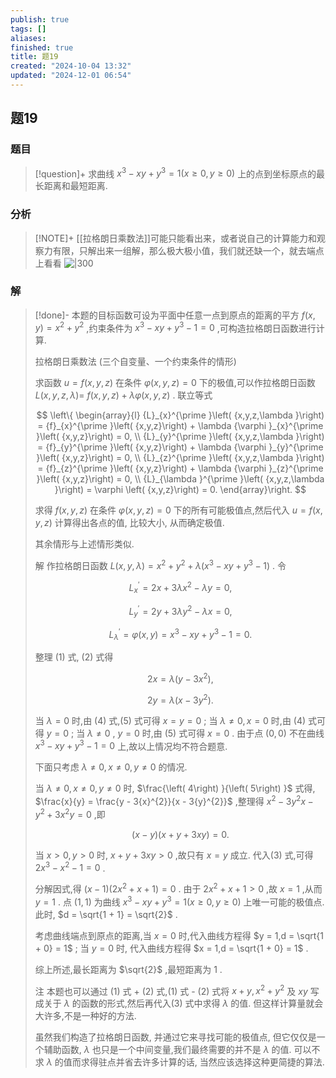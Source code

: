 ```yaml
---
publish: true
tags: []
aliases: 
finished: true
title: 题19
created: "2024-10-04 13:32"
updated: "2024-12-01 06:54"
---
```

## 题19
### 题目
> [!question]+
> 求曲线 ${x}^{3} - {xy} + {y}^{3} = 1\left( {x \geq  0,y \geq  0}\right)$ 上的点到坐标原点的最长距离和最短距离.
### 分析
> [!NOTE]+
> [[拉格朗日乘数法]]可能只能看出来，或者说自己的计算能力和观察力有限，只解出来一组解，那么极大极小值，我们就还缺一个，就去端点上看看
> ![|300](https://img.hwenyi.live/202411101255250.webp)
### 解
> [!done]-
> 本题的目标函数可设为平面中任意一点到原点的距离的平方 $f\left( {x,y}\right)  = {x}^{2} + {y}^{2}$ ,约束条件为 ${x}^{3} - {xy} + {y}^{3} - 1 = 0$ ,可构造拉格朗日函数进行计算.
> 
> 拉格朗日乘数法 (三个自变量、一个约束条件的情形)
> 
> 求函数 $u = f\left( {x,y,z}\right)$ 在条件 $\varphi \left( {x,y,z}\right)  = 0$ 下的极值,可以作拉格朗日函数 $L\left( {x,y,z,\lambda }\right)  =$ $f\left( {x,y,z}\right)  + {\lambda \varphi }\left( {x,y,z}\right)$ . 联立等式
> 
> $$
> \left\{  \begin{array}{l} {L}_{x}^{\prime }\left( {x,y,z,\lambda }\right)  = {f}_{x}^{\prime }\left( {x,y,z}\right)  + \lambda {\varphi }_{x}^{\prime }\left( {x,y,z}\right)  = 0, \\  {L}_{y}^{\prime }\left( {x,y,z,\lambda }\right)  = {f}_{y}^{\prime }\left( {x,y,z}\right)  + \lambda {\varphi }_{y}^{\prime }\left( {x,y,z}\right)  = 0, \\  {L}_{z}^{\prime }\left( {x,y,z,\lambda }\right)  = {f}_{z}^{\prime }\left( {x,y,z}\right)  + \lambda {\varphi }_{z}^{\prime }\left( {x,y,z}\right)  = 0, \\  {L}_{\lambda }^{\prime }\left( {x,y,z,\lambda }\right)  = \varphi \left( {x,y,z}\right)  = 0. \end{array}\right.
> $$
> 
> 求得 $f\left( {x,y,z}\right)$ 在条件 $\varphi \left( {x,y,z}\right)  = 0$ 下的所有可能极值点,然后代入 $u = f\left( {x,y,z}\right)$ 计算得出各点的值, 比较大小, 从而确定极值.
> 
> 其余情形与上述情形类似.
> 
> 解 作拉格朗日函数 $L\left( {x,y,\lambda }\right)  = {x}^{2} + {y}^{2} + \lambda \left( {{x}^{3} - {xy} + {y}^{3} - 1}\right)$ . 令
> 
> $$
> {L}_{x}^{\prime } = {2x} + {3\lambda }{x}^{2} - {\lambda y} = 0, \tag{1}
> $$
> 
> $$
> {L}_{y}^{\prime } = {2y} + {3\lambda }{y}^{2} - {\lambda x} = 0, \tag{2}
> $$
> 
> $$
> {L}_{\lambda }^{\prime } = \varphi \left( {x,y}\right)  = {x}^{3} - {xy} + {y}^{3} - 1 = 0. \tag{3}
> $$
> 
> 整理 (1) 式, (2) 式得
> 
> $$
> {2x} = \lambda \left( {y - 3{x}^{2}}\right) , \tag{4}
> $$
> 
> $$
> {2y} = \lambda \left( {x - 3{y}^{2}}\right) . \tag{5}
> $$
> 
> 当 $\lambda  = 0$ 时,由 (4) 式,(5) 式可得 $x = y = 0$ ; 当 $\lambda  \neq  0,x = 0$ 时,由 (4) 式可得 $y = 0$ ; 当 $\lambda  \neq  0$ , $y = 0$ 时,由 (5) 式可得 $x = 0$ . 由于点 $\left( {0,0}\right)$ 不在曲线 ${x}^{3} - {xy} + {y}^{3} - 1 = 0$ 上,故以上情况均不符合题意.
> 
> 下面只考虑 $\lambda  \neq  0,x \neq  0,y \neq  0$ 的情况.
> 
> 当 $\lambda  \neq  0,x \neq  0,y \neq  0$ 时, $\frac{\left( 4\right) }{\left( 5\right) }$ 式得, $\frac{x}{y} = \frac{y - 3{x}^{2}}{x - 3{y}^{2}}$ ,整理得 ${x}^{2} - 3{y}^{2}x - {y}^{2} + 3{x}^{2}y = 0$ ,即
> 
> $$
> \left( {x - y}\right) \left( {x + y + {3xy}}\right)  = 0.
> $$
> 
> 当 $x > 0,y > 0$ 时, $x + y + {3xy} > 0$ ,故只有 $x = y$ 成立. 代入(3) 式,可得 $2{x}^{3} - {x}^{2} - 1 = 0$ .
> 
> 分解因式,得 $\left( {x - 1}\right) \left( {2{x}^{2} + x + 1}\right)  = 0$ . 由于 $2{x}^{2} + x + 1 > 0$ ,故 $x = 1$ ,从而 $y = 1$ . 点 $\left( {1,1}\right)$ 为曲线 ${x}^{3} - {xy} + {y}^{3} = 1\left( {x \geq  0,y \geq  0}\right)$ 上唯一可能的极值点. 此时, $d = \sqrt{1 + 1} = \sqrt{2}$ .
> 
> 考虑曲线端点到原点的距离,当 $x = 0$ 时,代入曲线方程得 $y = 1,d = \sqrt{1 + 0} = 1$ ; 当 $y = 0$ 时, 代入曲线方程得 $x = 1,d = \sqrt{1 + 0} = 1$ .
> 
> 综上所述,最长距离为 $\sqrt{2}$ ,最短距离为 1 .
> 
> 注 本题也可以通过 (1) 式 + (2) 式,(1) 式 - (2) 式将 $x + y,{x}^{2} + {y}^{2}$ 及 ${xy}$ 写成关于 $\lambda$ 的函数的形式,然后再代入(3) 式中求得 $\lambda$ 的值. 但这样计算量就会大许多,不是一种好的方法.
> 
> 虽然我们构造了拉格朗日函数, 并通过它来寻找可能的极值点, 但它仅仅是一个辅助函数, $\lambda$ 也只是一个中间变量,我们最终需要的并不是 $\lambda$ 的值. 可以不求 $\lambda$ 的值而求得驻点并省去许多计算的话, 当然应该选择这种更简捷的算法.